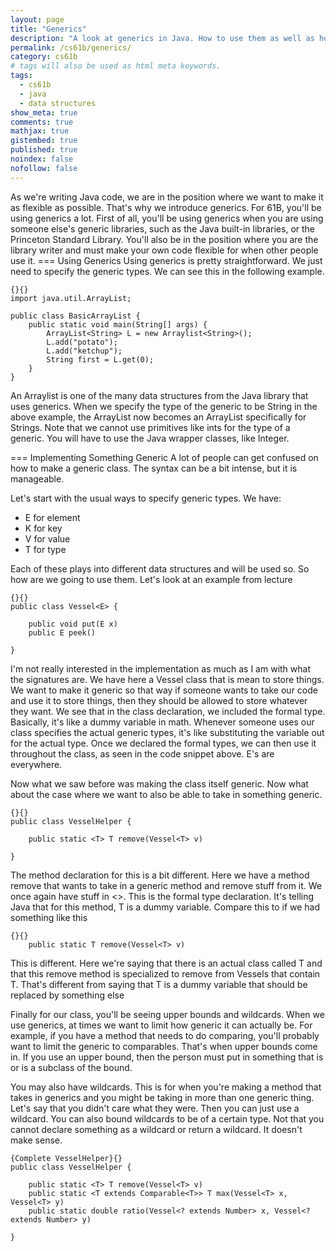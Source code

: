 ```yaml
---
layout: page
title: "Generics"
description: "A look at generics in Java. How to use them as well as how to write classes that are generic"
permalink: /cs61b/generics/
category: cs61b
# tags will also be used as html meta keywords.
tags:
  - cs61b
  - java
  - data structures
show_meta: true
comments: true
mathjax: true
gistembed: true
published: true
noindex: false
nofollow: false
---
```


As we're writing Java code, we are in the position where we want to make it as flexible as possible. That's why we introduce generics. For 61B, you'll be using generics a lot. First of all, you'll be using generics when you are using someone else's generic libraries, such as the Java built-in libraries, or the Princeton Standard Library. You'll also be in the position where you are the library writer and must make your own code flexible for when other people use it.
=== Using Generics
Using generics is pretty straightforward. We just need to specify the generic types. We can see this in the following example.
~~~
{}{}
import java.util.ArrayList;

public class BasicArrayList {
    public static void main(String[] args) {
        ArrayList<String> L = new Arraylist<String>();
        L.add("potato");
        L.add("ketchup");
        String first = L.get(0);
    }
}
~~~

An Arraylist is one of the many data structures from the Java library that uses generics. When we specify the type of the generic to be String in the above example, the ArrayList now becomes an ArrayList specifically for Strings. Note that we cannot use primitives like ints for the type of a generic. You will have to use the Java wrapper classes, like Integer.

=== Implementing Something Generic
A lot of people can get confused on how to make a generic class. The syntax can be a bit intense, but it is manageable.

Let's start with the usual ways to specify generic types. We have:

- E for element
- K for key
- V for value
- T for type

Each of these plays into different data structures and will be used so. So how are we going to use them. Let's look at an example from lecture

~~~
{}{}
public class Vessel<E> {

    public void put(E x)
    public E peek()

}
~~~

I'm not really interested in the implementation as much as I am with what the signatures are. We have here a Vessel class that is mean to store things. We want to make it generic so that way if someone wants to take our code and use it to store things, then they should be allowed to store whatever they want. We see that in the class declaration, we included the formal type. Basically, it's like a dummy variable in math. Whenever someone uses our class specifies the actual generic types, it's like substituting the variable out for the actual type. Once we declared the formal types, we can then use it throughout the class, as seen in the code snippet above. E's are everywhere.

Now what we saw before was making the class itself generic. Now what about the case where we want to also be able to take in something generic.

~~~
{}{}
public class VesselHelper {

    public static <T> T remove(Vessel<T> v)

}
~~~

The method declaration for this is a bit different. Here we have a method remove that wants to take in a generic method and remove stuff from it. We once again have stuff in <>. This is the formal type declaration. It's telling Java that for this method, T is a dummy variable. Compare this to if we had something like this

~~~
{}{}
    public static T remove(Vessel<T> v)
~~~

This is different. Here we're saying that there is an actual class called T and that this remove method is specialized to remove from Vessels that contain T. That's different from saying that T is a dummy variable that should be replaced by something else

Finally for our class, you'll be seeing upper bounds and wildcards. When we use generics, at times we want to limit how generic it can actually be. For example, if you have a method that needs to do comparing, you'll probably want to limit the generic to comparables. That's when upper bounds come in. If you use an upper bound, then the person must put in something that is or is a subclass of the bound. 

You may also have wildcards. This is for when you're making a method that takes in generics and you might be taking in more than one generic thing. Let's say that you didn't care what they were. Then you can just use a wildcard. You can also bound wildcards to be of a certain type. Not that you cannot declare something as a wildcard or return a wildcard. It doesn't make sense.

~~~
{Complete VesselHelper}{}
public class VesselHelper { 

    public static <T> T remove(Vessel<T> v)
    public static <T extends Comparable<T>> T max(Vessel<T> x, Vessel<T> y)
    public static double ratio(Vessel<? extends Number> x, Vessel<? extends Number> y)

}
~~~
